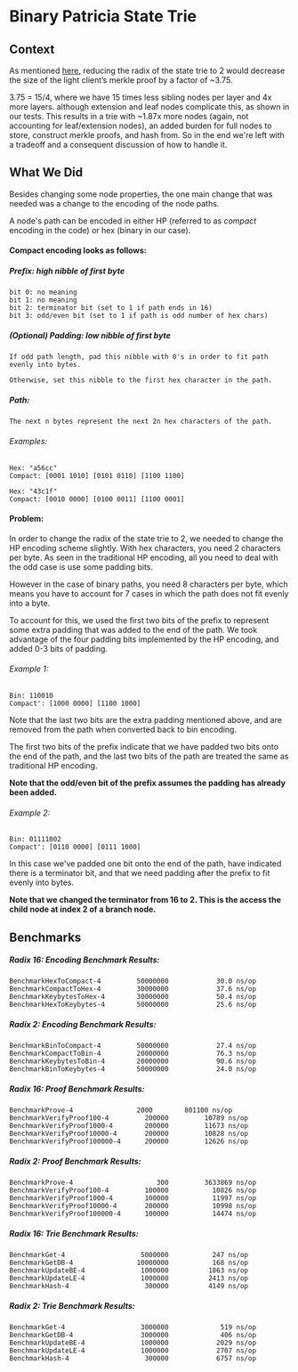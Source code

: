 # Binary Patricia State Trie
## Context
As mentioned [here](https://ethresear.ch/t/a-two-layer-account-trie-inside-a-single-layer-trie/210), reducing the radix of the state trie to 2 would decrease the size of the light client’s merkle proof by a factor of ~3.75.

3.75 = 15/4, where we have 15 times less sibling nodes per layer and 4x more layers. although extension and leaf nodes complicate this, as shown in our tests.  This results in a trie with ~1.87x more nodes (again, not accounting for leaf/extension nodes), an added burden for full nodes to store, construct merkle proofs, and hash from.  So in the end we're left with a tradeoff and a consequent discussion of how to handle it.

## What We Did
Besides changing some node properties, the one main change that was needed was a change to the encoding of the node paths.

A node's path can be encoded in either HP (referred to as *compact* encoding in the code) or hex (binary in our case).

#### Compact encoding looks as follows:

##### Prefix: high nibble of first byte
    bit 0: no meaning
    bit 1: no meaning
    bit 2: terminator bit (set to 1 if path ends in 16)
    bit 3: odd/even bit (set to 1 if path is odd number of hex chars)

##### (Optional) Padding: low nibble of first byte
    If odd path length, pad this nibble with 0's in order to fit path evenly into bytes.

    Otherwise, set this nibble to the first hex character in the path.

##### Path:
    The next n bytes represent the next 2n hex characters of the path.

###### Examples:
    Hex: "a56cc"
    Compact: [0001 1010] [0101 0110] [1100 1100]

    Hex: "43c1f"
    Compact: [0010 0000] [0100 0011] [1100 0001]

#### Problem:
In order to change the radix of the state trie to 2, we needed to change the HP encoding scheme slightly.  With hex characters, you need 2 characters per byte.  As seen in the traditional HP encoding, all you need to deal with the odd case is use some padding bits.

However in the case of binary paths, you need 8 characters per byte, which means you have to account for 7 cases in which the path does not fit evenly into a byte.

To account for this, we used the first two bits of the prefix to represent some extra padding that was added to the end of the path.  We took advantage of the four padding bits implemented by the HP encoding, and added 0-3 bits of padding.

###### Example 1:
    Bin: 110010
    Compact': [1000 0000] [1100 1000]

  Note that the last two bits are the extra padding mentioned above, and are removed from the path when converted back to bin encoding.

  The first two bits of the prefix indicate that we have padded two bits onto the end of the path, and the last two bits of the path are treated the same as traditional HP encoding.

  **Note that the odd/even bit of the prefix assumes the padding has already been added.**


###### Example 2:
    Bin: 01111002
    Compact': [0110 0000] [0111 1000]

  In this case we've padded one bit onto the end of the path, have indicated there is a terminator bit, and that we need padding after the prefix to fit evenly into bytes.

  **Note that we changed the terminator from 16 to 2. This is the access the child node at index 2 of a branch node.**
  

## Benchmarks

##### Radix 16: Encoding Benchmark Results:
    BenchmarkHexToCompact-4    	    50000000	        30.0 ns/op
    BenchmarkCompactToHex-4    	    30000000	        37.6 ns/op
    BenchmarkKeybytesToHex-4   	    30000000	        50.4 ns/op
    BenchmarkHexToKeybytes-4   	    50000000	        25.6 ns/op

##### Radix 2: Encoding Benchmark Results:
    BenchmarkBinToCompact-4        	50000000	        27.4 ns/op
    BenchmarkCompactToBin-4        	20000000	        76.3 ns/op
    BenchmarkKeybytesToBin-4       	20000000	        90.6 ns/op
    BenchmarkBinToKeybytes-4       	50000000	        24.0 ns/op

##### Radix 16: Proof Benchmark Results:
    BenchmarkProve-4           	    2000	    801100 ns/op
    BenchmarkVerifyProof100-4     	  200000	     10789 ns/op
    BenchmarkVerifyProof1000-4     	  200000	     11673 ns/op
    BenchmarkVerifyProof10000-4    	  200000	     10828 ns/op
    BenchmarkVerifyProof100000-4   	  200000	     12626 ns/op
    
##### Radix 2: Proof Benchmark Results:
    BenchmarkProve-4               	     300	     3633869 ns/op
    BenchmarkVerifyProof100-4         100000	       10826 ns/op
    BenchmarkVerifyProof1000-4     	  100000	       11997 ns/op
    BenchmarkVerifyProof10000-4    	  200000	       10998 ns/op
    BenchmarkVerifyProof100000-4   	  100000	       14474 ns/op
    
##### Radix 16: Trie Benchmark Results:
    BenchmarkGet-4                 	 5000000	       247 ns/op
    BenchmarkGetDB-4               	10000000	       168 ns/op
    BenchmarkUpdateBE-4            	 1000000	      1863 ns/op
    BenchmarkUpdateLE-4            	 1000000	      2413 ns/op
    BenchmarkHash-4                	  300000	      4149 ns/op
    
##### Radix 2: Trie Benchmark Results:
    BenchmarkGet-4                 	 3000000	         519 ns/op
    BenchmarkGetDB-4               	 3000000	         406 ns/op
    BenchmarkUpdateBE-4            	 1000000	        2029 ns/op
    BenchmarkUpdateLE-4            	 1000000	        2707 ns/op
    BenchmarkHash-4                	  300000	        6757 ns/op

